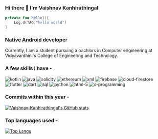 ### Hi there 👋 I'm Vaishnav Kanhirathingal


```kotlin
private fun hello(){
    Log.d(TAG,"hello world")
}
```

### Native Android developer

Currently, I am a student pursuing a bachlors in Computer engineering at Vidyavardhini's College of Engineering and Technology.

### A few skills I have -

![kotlin](https://user-images.githubusercontent.com/94210466/176880688-46732008-93f7-4fd6-8177-286f566d50df.svg "kotlin")
![java](https://user-images.githubusercontent.com/94210466/176880691-4ab9e925-6394-436f-861e-5958410a6cc2.svg "java")
![solidity](https://user-images.githubusercontent.com/94210466/176880877-aa3b5d29-2bbb-4801-905c-cc8f981ba74f.svg "solidity")
![ethereum](https://user-images.githubusercontent.com/94210466/176891264-73080865-8a23-474b-b4c5-0d65bcf12bba.svg "ethereum")
![xml](https://user-images.githubusercontent.com/94210466/176882996-7df75494-3edd-483a-8800-5ef39ca4369b.png "xml")
![firebase](https://user-images.githubusercontent.com/94210466/176881692-82e3d732-64ae-4ffa-adfb-e3012433279f.svg "firebase")
![cloud-firestore](https://user-images.githubusercontent.com/94210466/176891077-0c14f0da-93cb-4d77-a3d2-bb5290d887ee.svg "cloud-firestore")
![flutter](https://user-images.githubusercontent.com/94210466/176881833-c22ce8a5-b810-4bbe-9dd2-286ba83ac36e.svg "flutter")
![dart](https://user-images.githubusercontent.com/94210466/176890920-b20875fc-fc33-487c-becf-f389f8605a94.svg "dart")
![sql](https://user-images.githubusercontent.com/94210466/176883215-43740ce7-2846-4e81-b139-c2f20d3b4e19.png "sql")
![python](https://user-images.githubusercontent.com/94210466/176882150-a2db58bd-4895-407d-bd0b-dcf5d1cd915b.svg "python")
![html-5](https://user-images.githubusercontent.com/94210466/176882240-678b5588-a0cb-474f-902d-072ecd037965.svg "html-5")
![c-programming](https://user-images.githubusercontent.com/94210466/176883523-e7b53dfd-c053-463b-8785-129a6c82a2fa.svg "c-programming")

### Commits within this year -

[![Vaishnav-Kanhirathingal's GitHub stats](https://github-readme-stats.vercel.app/api?username=Vaishnav-Kanhirathingal&hide=prs,stars,issues,contribs&show_icons=true&theme=radical)](https://github.com/anuraghazra/github-readme-stats)

### Top languages used -

[![Top Langs](https://github-readme-stats.vercel.app/api/top-langs/?username=Vaishnav-Kanhirathingal&hide=python)](https://github.com/anuraghazra/github-readme-stats)
